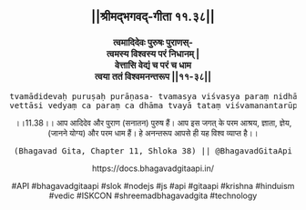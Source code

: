 <center><h2>||श्रीमद्‍भगवद्‍-गीता ११.३८||</h2>
<h3>त्वमादिदेवः पुरुषः पुराणस्-<br/>त्वमस्य विश्वस्य परं निधानम् |<br/>वेत्तासि वेद्यं च परं च धाम<br/>त्वया ततं विश्वमनन्तरूप ||११-३८||</h3>
<pre>tvamādidevaḥ puruṣaḥ purāṇasa- tvamasya viśvasya paraṃ nidhānam .<br/>vettāsi vedyaṃ ca paraṃ ca dhāma tvayā tataṃ viśvamanantarūpa ||11-38||</pre>
<p>।।11.38।। आप आदिदेव और पुराण (सनातन) पुरुष हैं। आप इस जगत् के परम आश्रय, ज्ञाता, ज्ञेय, (जानने योग्य) और परम धाम हैं। हे अनन्तरूप आपसे ही यह विश्व व्याप्त है।।</p>
<pre>(Bhagavad Gita, Chapter 11, Shloka 38) || @BhagavadGitaApi</pre><p>https://docs.bhagavadgitaapi.in/</p><p>#API #bhagavadgitaapi #slok #nodejs #js #api #gitaapi #krishna #hinduism #vedic #ISKCON #shreemadbhagavadgita #technology</p></center>